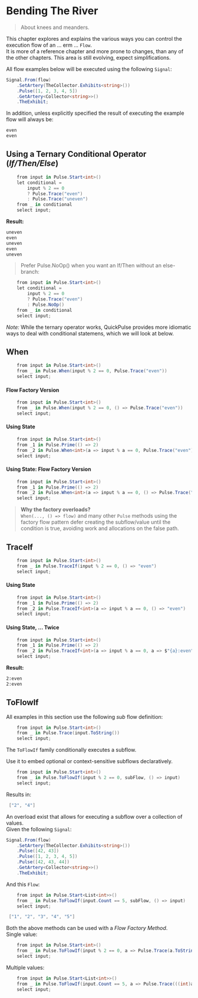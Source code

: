 # Bending The River
> About knees and meanders.

This chapter explores and explains the various ways you can control the execution flow of an ... erm ... `Flow`.  
It is more of a reference chapter and more prone to changes, than any of the other chapters.
This area is still evolving, expect simplifications.

All flow examples below will be executed using the following `Signal`:  
```csharp
Signal.From(flow)
    .SetArtery(TheCollector.Exhibits<string>())
    .Pulse([1, 2, 3, 4, 5])
    .GetArtery<Collector<string>>()
    .TheExhibit;
```
In addition, unless explicitly specified the result of executing the example flow will always be:   
```bash
even
even
```
## Using a Ternary Conditional Operator (*If/Then/Else*)
```csharp
    from input in Pulse.Start<int>()
    let conditional =
        input % 2 == 0
        ? Pulse.Trace("even")
        : Pulse.Trace("uneven")
    from _ in conditional
    select input;
```
**Result:**  
```bash
uneven
even
uneven
even
uneven
```
> Prefer Pulse.NoOp() when you want an If/Then without an else-branch:  
```csharp
    from input in Pulse.Start<int>()
    let conditional =
        input % 2 == 0
        ? Pulse.Trace("even")
        : Pulse.NoOp()
    from _ in conditional
    select input;
```
*Note:* While the ternary operator works, QuickPulse provides more idiomatic ways to deal with conditional statemens, which we will look at below.  
## When
```csharp
    from input in Pulse.Start<int>()
    from _ in Pulse.When(input % 2 == 0, Pulse.Trace("even"))
    select input;
```
#### Flow Factory Version
```csharp
    from input in Pulse.Start<int>()
    from _ in Pulse.When(input % 2 == 0, () => Pulse.Trace("even"))
    select input;
```
#### Using State
```csharp
    from input in Pulse.Start<int>()
    from _1 in Pulse.Prime(() => 2)
    from _2 in Pulse.When<int>(a => input % a == 0, Pulse.Trace("even"))
    select input;
```
#### Using State: Flow Factory Version
```csharp
    from input in Pulse.Start<int>()
    from _1 in Pulse.Prime(() => 2)
    from _2 in Pulse.When<int>(a => input % a == 0, () => Pulse.Trace("even"))
    select input;
```
> **Why the factory overloads?**  
> `When(..., () => flow)` and many other `Pulse` methods using the factory flow pattern defer creating the subflow/value until the condition is true, avoiding work and allocations on the false path.  
## TraceIf
```csharp
    from input in Pulse.Start<int>()
    from _ in Pulse.TraceIf(input % 2 == 0, () => "even")
    select input;
```
#### Using State
```csharp
    from input in Pulse.Start<int>()
    from _1 in Pulse.Prime(() => 2)
    from _2 in Pulse.TraceIf<int>(a => input % a == 0, () => "even")
    select input;
```
#### Using State, ... Twice
```csharp
    from input in Pulse.Start<int>()
    from _1 in Pulse.Prime(() => 2)
    from _2 in Pulse.TraceIf<int>(a => input % a == 0, a => $"{a}:even")
    select input;
```
**Result:**  
```bash
2:even
2:even
```
## ToFlowIf
All examples in this section use the following *sub* flow definition:  
```csharp
    from input in Pulse.Start<int>()
    from _ in Pulse.Trace(input.ToString())
    select input;
```
The `ToFlowIf` family conditionally executes a subflow.

Use it to embed optional or context-sensitive subflows declaratively.  
```csharp
    from input in Pulse.Start<int>()
    from _ in Pulse.ToFlowIf(input % 2 == 0, subFlow, () => input)
    select input;
```
Results in:  
```csharp
 ["2", "4"]
```
An overload exist that allows for executing a subflow over a collection of values.  
Given the following `Signal`:  
```csharp
Signal.From(flow)
    .SetArtery(TheCollector.Exhibits<string>())
    .Pulse([42, 43])
    .Pulse([1, 2, 3, 4, 5])
    .Pulse([42, 43, 44])
    .GetArtery<Collector<string>>()
    .TheExhibit;
```
And this `Flow`:  
```csharp
    from input in Pulse.Start<List<int>>()
    from _ in Pulse.ToFlowIf(input.Count == 5, subFlow, () => input)
    select input;
```
```csharp
 ["1", "2", "3", "4", "5"]
```
Both the above methods can be used with a *Flow Factory Method*.  
Single value:  
```csharp
    from input in Pulse.Start<int>()
    from _ in Pulse.ToFlowIf(input % 2 == 0, a => Pulse.Trace(a.ToString()), () => input)
    select input;
```
Multiple values:  
```csharp
    from input in Pulse.Start<List<int>>()
    from _ in Pulse.ToFlowIf(input.Count == 5, a => Pulse.Trace(((int)a).ToString()), () => input)
    select input;
```
